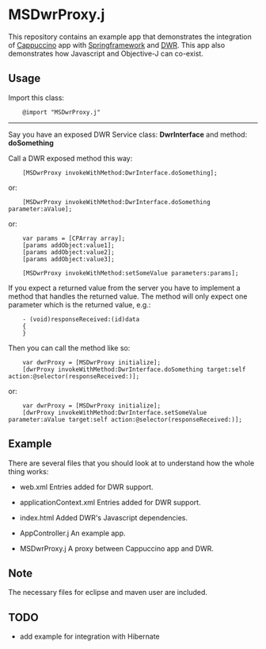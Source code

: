 MSDwrProxy.j
==========

This repository contains an example app that demonstrates the integration of [Cappuccino](http://www.cappuccino.org) app with [Springframework](http://www.springframework.org) and [DWR](http://directwebremoting.org). 
This app also demonstrates how Javascript and Objective-J can co-exist.

## Usage

Import this class:

        @import "MSDwrProxy.j"
          
***
          
Say you have an exposed DWR Service class: **DwrInterface** and method: **doSomething** 
          
Call a DWR exposed method this way:      

        [MSDwrProxy invokeWithMethod:DwrInterface.doSomething];
        
or:

        [MSDwrProxy invokeWithMethod:DwrInterface.doSomething parameter:aValue];
        
or:

        var params = [CPArray array];
        [params addObject:value1];
        [params addObject:value2];
        [params addObject:value3];
        
        [MSDwrProxy invokeWithMethod:setSomeValue parameters:params];
        
If you expect a returned value from the server you have to implement a method that handles the returned value. The method will only expect one parameter which is the returned value, e.g.:

        - (void)responseReceived:(id)data
        {
        }
        
Then you can call the method like so:

        var dwrProxy = [MSDwrProxy initialize];
        [dwrProxy invokeWithMethod:DwrInterface.doSomething target:self action:@selector(responseReceived:)];
        
or:

        var dwrProxy = [MSDwrProxy initialize];
        [dwrProxy invokeWithMethod:DwrInterface.setSomeValue parameter:aValue target:self action:@selector(responseReceived:)];                        

## Example
    
There are several files that you should look at to understand how the whole thing works:

- web.xml
  Entries added for DWR support.
  
- applicationContext.xml
  Entries added for DWR support.
  
- index.html
  Added DWR's Javascript dependencies.
  
- AppController.j
  An example app.
  
- MSDwrProxy.j
  A proxy between Cappuccino app and DWR.

## Note

The necessary files for eclipse and maven user are included.  

## TODO

- add example for integration with Hibernate
